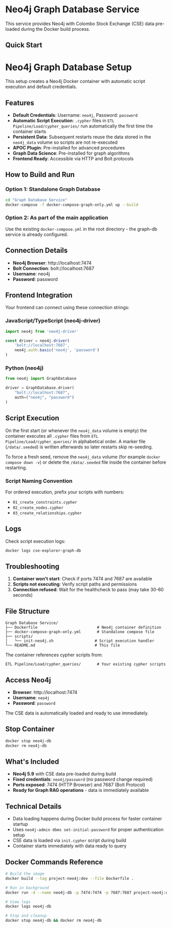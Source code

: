 # Neo4j Graph Database Service

This service provides Neo4j with Colombo Stock Exchange (CSE) data pre-loaded during the Docker build process.

## Quick Start

# Neo4j Graph Database Setup

This setup creates a Neo4j Docker container with automatic script execution and default credentials.

## Features

- **Default Credentials**: Username: `neo4j`, Password: `password`
- **Automatic Script Execution**: `.cypher` files in `ETL Pipeline/Load/cypher_queries/` run automatically the first time the container starts
- **Persistent Data**: Subsequent restarts reuse the data stored in the `neo4j_data` volume so scripts are not re-executed
- **APOC Plugin**: Pre-installed for advanced procedures
- **Graph Data Science**: Pre-installed for graph algorithms
- **Frontend Ready**: Accessible via HTTP and Bolt protocols

## How to Build and Run

### Option 1: Standalone Graph Database
```bash
cd "Graph Database Service"
docker-compose -f docker-compose-graph-only.yml up --build
```

### Option 2: As part of the main application
Use the existing `docker-compose.yml` in the root directory - the graph-db service is already configured.

## Connection Details

- **Neo4j Browser**: http://localhost:7474
- **Bolt Connection**: bolt://localhost:7687
- **Username**: neo4j
- **Password**: password

## Frontend Integration

Your frontend can connect using these connection strings:

### JavaScript/TypeScript (neo4j-driver)
```javascript
import neo4j from 'neo4j-driver'

const driver = neo4j.driver(
    'bolt://localhost:7687',
    neo4j.auth.basic('neo4j', 'password')
)
```

### Python (neo4j)
```python
from neo4j import GraphDatabase

driver = GraphDatabase.driver(
    "bolt://localhost:7687",
    auth=("neo4j", "password")
)
```

## Script Execution

On the first start (or whenever the `neo4j_data` volume is empty) the container executes all `.cypher` files from `ETL Pipeline/Load/cypher_queries/` in alphabetical order. A marker file (`/data/.seeded`) is written afterwards so later restarts skip re-seeding.

To force a fresh seed, remove the `neo4j_data` volume (for example `docker compose down -v`) or delete the `/data/.seeded` file inside the container before restarting.

### Script Naming Convention
For ordered execution, prefix your scripts with numbers:
- `01_create_constraints.cypher`
- `02_create_nodes.cypher`
- `03_create_relationships.cypher`

## Logs

Check script execution logs:
```bash
docker logs cse-explorer-graph-db
```

## Troubleshooting

1. **Container won't start**: Check if ports 7474 and 7687 are available
2. **Scripts not executing**: Verify script paths and permissions
3. **Connection refused**: Wait for the healthcheck to pass (may take 30-60 seconds)

## File Structure

```
Graph Database Service/
├── Dockerfile                          # Neo4j container definition
├── docker-compose-graph-only.yml       # Standalone compose file
├── scripts/
│   └── init-neo4j.sh                  # Script execution handler
└── README.md                          # This file
```

The container references cypher scripts from:
```
ETL Pipeline/Load/cypher_queries/       # Your existing cypher scripts
```

## Access Neo4j

- **Browser**: http://localhost:7474
- **Username**: `neo4j`  
- **Password**: `password`

The CSE data is automatically loaded and ready to use immediately.

## Stop Container

```bash
docker stop neo4j-db
docker rm neo4j-db
```

## What's Included

- **Neo4j 5.9** with CSE data pre-loaded during build
- **Fixed credentials**: `neo4j/password` (no password change required)
- **Ports exposed**: 7474 (HTTP Browser) and 7687 (Bolt Protocol)
- **Ready for Graph RAG operations** - data is immediately available

## Technical Details

- Data loading happens during Docker build process for faster container startup
- Uses `neo4j-admin dbms set-initial-password` for proper authentication setup
- CSE data is loaded via `init.cypher` script during build
- Container starts immediately with data ready to query

## Docker Commands Reference

```bash
# Build the image
docker build --tag project-neo4j:dev --file Dockerfile .

# Run in background
docker run -d --name neo4j-db -p 7474:7474 -p 7687:7687 project-neo4j:dev

# View logs
docker logs neo4j-db

# Stop and cleanup
docker stop neo4j-db && docker rm neo4j-db
```
